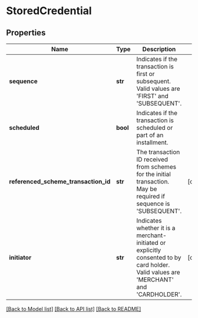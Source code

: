 # StoredCredential

## Properties
Name | Type | Description | Notes
------------ | ------------- | ------------- | -------------
**sequence** | **str** | Indicates if the transaction is first or subsequent. Valid values are &#39;FIRST&#39; and &#39;SUBSEQUENT&#39;. | 
**scheduled** | **bool** | Indicates if the transaction is scheduled or part of an installment. | 
**referenced_scheme_transaction_id** | **str** | The transaction ID received from schemes for the initial transaction. May be required if sequence is &#39;SUBSEQUENT&#39;. | [optional] 
**initiator** | **str** | Indicates whether it is a merchant-initiated or explicitly consented to by card holder. Valid values are &#39;MERCHANT&#39; and &#39;CARDHOLDER&#39;. | [optional] 

[[Back to Model list]](../README.md#documentation-for-models) [[Back to API list]](../README.md#documentation-for-api-endpoints) [[Back to README]](../README.md)


